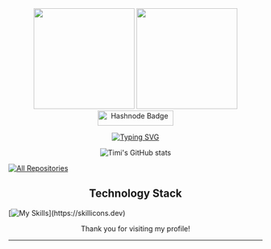 <div id="header" align="center">
  <img src="https://media.giphy.com/media/M9gbBd9nbDrOTu1Mqx/giphy.gif" width="200"/>
  <img src="https://media.giphy.com/media/fAcQ7d1Hnx2XlY6SMe/giphy.gif" width="200"/>


   
</div>
<div id="badges" align="center">
     <a href="https://timibacco.hashnode.dev/">
    <img src="https://img.shields.io/badge/Hashnode-blue?style=for-the-badge&logo=hashnode&logoColor=dark" width = "150" height="30" alt="Hashnode Badge"/>
      </a>
    
    





<a href="https://git.io/typing-svg"><img src="https://readme-typing-svg.demolab.com?font=Fira+Code&duration=4600&pause=2500&color=FFC43D&width=435&lines=Hi+there%2C+This+is+Timi+%F0%9F%91%8B" alt="Typing SVG" /></a>

![Timi's GitHub stats](https://github-readme-stats.vercel.app/api?username=timibacco&show_icons=true&theme=gruvbox&rank_icon=github&count_private=true&include_all_commit=trues)

<!--![timibacco's github stats](https://github-readme-stats.vercel.app/api?username=timibacco&show=&count_private=true&show_icons=true&bg_color=30,e96443,904e95&title_color=fff&text_color=fff)-->
<!--
<p align="left">
  
![Customized Card](https://github-readme-stats.vercel.app/api/pin?username=timibacco&repo=github-readme-stats&theme=gruvbox)
  ![Customized Card](https://github-readme-stats.vercel.app/api/pin?username=timibacco&repo=github-readme-stats&theme=gruvbox)



<!--  <a href="URL"><img width="272" height="135" src="https://denvercoder1-github-readme-stats.vercel.app/api/pin/?username=timibacco&repo=REPO&theme=react&bg_color=00000f&title_color=007bff&icon_color=F8D866&hide_border=true&show_icons=true" alt=""></a>  -->
  
  
  
<p align="left">
  <a href="https://github.com/timibacco?tab=repositories"><img alt="All Repositories" title="All Repositories" src="https://custom-icon-badges.herokuapp.com/badge/-All%20Repos-FFC43D?style=for-the-badge&logoColor=white&logo=repo"/></a>
</p>


## Technology Stack

<!-- https://github.com/tandpfun/skill-icons -->
<div align="left">

[![My Skills](https://skillicons.dev/icons?i=java,spring,python,django,fastapi,react,mysql,mongodb,postgres,docker,redis,rabbitmq,kafka,)](https://skillicons.dev)

</div>
  


Thank you for visiting my profile!




---


<!---
timibacco/timibacco is a ✨ special ✨ repository because its `README.md` (this file) appears on your GitHub profile.
You can click the Preview link to take a look at your changes.
--->
